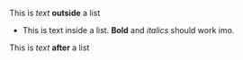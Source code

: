 This is *text* **outside** a list
- This is text inside a list. **Bold** and *italics* should work imo.

This is *text* **after** a list